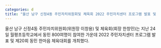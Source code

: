 ```yaml
---
categories: d
title: "울산 남구 신정4동 주민자치위원회및 체육회 2022 주민자치센터 프로그램 발표 및 제20회 동민 한마음 체육대회 개최"
---
```

울산 남구 신정4동 주민자치위원회(위원장 이창용) 및 체육회(회장 한창민)는 지난 24일 월평초등학교에서 동민 800여명이 참여한 가운데 2022 주민자치센터 프로그램 발표 및 제20회 동민 한마음 체육대회를 개최했다.